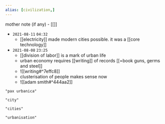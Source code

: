 ```yaml
---
alias: [civilization,]
---
```

mother note (if any) - [[]]

- `2021-08-11`  `04:32`
	- [[electricity]] made modern cities possible. it was a [[core technology]]
- `2021-08-08`  `23:25`
	- [[division of labor]] is a mark of urban life
	- urban economy requires [[writing]] of records [[=book guns, germs and steel]]
	- ![[writing#^7effc8]]
	- clusterisation of people makes sense now
	- ![[adam smith#^444aa2]]

```query
"pax urbanica"
```

```query
"city"
```

```query
"cities"
```

```query
"urbanisation"
```